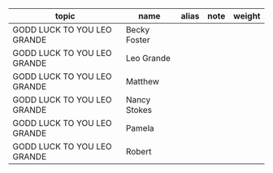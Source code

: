 | topic | name | alias | note | weight |
| ----- | ---- | ----- | ---- | ------ |
| GODD LUCK TO YOU LEO GRANDE | Becky Foster | | | |
| GODD LUCK TO YOU LEO GRANDE | Leo Grande | | | |
| GODD LUCK TO YOU LEO GRANDE | Matthew | | | |
| GODD LUCK TO YOU LEO GRANDE | Nancy Stokes | | | |
| GODD LUCK TO YOU LEO GRANDE | Pamela | | | |
| GODD LUCK TO YOU LEO GRANDE | Robert | | | |
